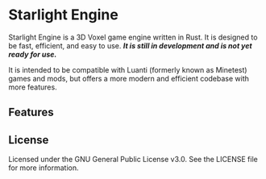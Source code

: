 # Starlight Engine

Starlight Engine is a 3D Voxel game engine written in Rust. It is designed to be fast, efficient, and easy to use. ***It is still in development and is not yet ready for use.***

It is intended to be compatible with Luanti (formerly known as Minetest) games and mods, but offers a more modern and efficient codebase with more features.

## Features

## License

Licensed under the GNU General Public License v3.0. See the LICENSE file for more information.
